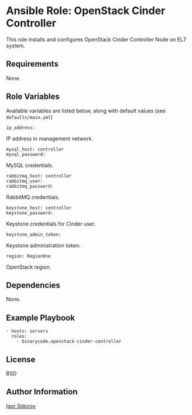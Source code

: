 Ansible Role: OpenStack Cinder Controller
=========================================

This role installs and configures OpenStack Cinder Controller Node on EL7 system.

Requirements
------------

None.

Role Variables
--------------

Available variables are listed below, along with default values (see `defaults/main.yml`)

    ip_address:

IP address in management network.

    mysql_host: controller
    mysql_password:

MySQL credentials.

    rabbitmq_host: controller
    rabbitmq_user:
    rabbitmq_password:

RabbitMQ credentials.

    keystone_host: controller
    keystone_password:

Keystone credentials for Cinder user.

    keystone_admin_token:

Keystone administration token.

    region: RegionOne

OpenStack region.

Dependencies
------------

None.

Example Playbook
----------------

    - hosts: servers
      roles:
        - binarycode.openstack-cinder-controller

License
-------

BSD

Author Information
------------------

[Igor Sidorov](https://github.com/binarycode)
